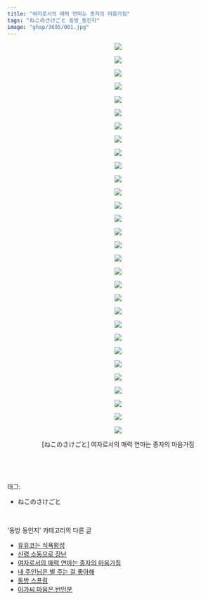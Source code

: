 ```yaml
---
title: "여자로서의 매력 연마는 종자의 마음가짐"
tags: "ねこのさけごと 동방_동인지"
image: "ghap/3695/001.jpg"
---
```

<div class="article">
<p style="text-align: center; clear: none; float: none;"><img src="{{ site.nasurl }}/ghap/3695/001.jpg"/></p>
<p style="text-align: center; clear: none; float: none;"><img src="{{ site.nasurl }}/ghap/3695/002.jpg"/></p>
<p style="text-align: center; clear: none; float: none;"><img src="{{ site.nasurl }}/ghap/3695/003.jpg"/></p>
<p style="text-align: center; clear: none; float: none;"><img src="{{ site.nasurl }}/ghap/3695/004.jpg"/></p>
<p style="text-align: center; clear: none; float: none;"><img src="{{ site.nasurl }}/ghap/3695/005.jpg"/></p>
<p style="text-align: center; clear: none; float: none;"><img src="{{ site.nasurl }}/ghap/3695/006.jpg"/></p>
<p style="text-align: center; clear: none; float: none;"><img src="{{ site.nasurl }}/ghap/3695/007.jpg"/></p>
<p style="text-align: center; clear: none; float: none;"><img src="{{ site.nasurl }}/ghap/3695/008.jpg"/></p>
<p style="text-align: center; clear: none; float: none;"><img src="{{ site.nasurl }}/ghap/3695/009.jpg"/></p>
<p style="text-align: center; clear: none; float: none;"><img src="{{ site.nasurl }}/ghap/3695/010.jpg"/></p>
<p style="text-align: center; clear: none; float: none;"><img src="{{ site.nasurl }}/ghap/3695/011.jpg"/></p>
<p style="text-align: center; clear: none; float: none;"><img src="{{ site.nasurl }}/ghap/3695/012.jpg"/></p>
<p style="text-align: center; clear: none; float: none;"><img src="{{ site.nasurl }}/ghap/3695/013.jpg"/></p>
<p style="text-align: center; clear: none; float: none;"><img src="{{ site.nasurl }}/ghap/3695/014.jpg"/></p>
<p style="text-align: center; clear: none; float: none;"><img src="{{ site.nasurl }}/ghap/3695/015.jpg"/></p>
<p style="text-align: center; clear: none; float: none;"><img src="{{ site.nasurl }}/ghap/3695/016.jpg"/></p>
<p style="text-align: center; clear: none; float: none;"><img src="{{ site.nasurl }}/ghap/3695/017.jpg"/></p>
<p style="text-align: center; clear: none; float: none;"><img src="{{ site.nasurl }}/ghap/3695/018.jpg"/></p>
<p style="text-align: center; clear: none; float: none;"><img src="{{ site.nasurl }}/ghap/3695/019.jpg"/></p>
<p style="text-align: center; clear: none; float: none;"><img src="{{ site.nasurl }}/ghap/3695/020.jpg"/></p>
<p style="text-align: center; clear: none; float: none;"><img src="{{ site.nasurl }}/ghap/3695/021.jpg"/></p>
<p style="text-align: center; clear: none; float: none;"><img src="{{ site.nasurl }}/ghap/3695/022.jpg"/></p>
<p style="text-align: center; clear: none; float: none;"><img src="{{ site.nasurl }}/ghap/3695/023.jpg"/></p>
<p style="text-align: center; clear: none; float: none;"><img src="{{ site.nasurl }}/ghap/3695/024.jpg"/></p>
<p style="text-align: center; clear: none; float: none;"><img src="{{ site.nasurl }}/ghap/3695/025.jpg"/></p>
<p style="text-align: center; clear: none; float: none;"><img src="{{ site.nasurl }}/ghap/3695/026.jpg"/></p>
<p style="text-align: center; clear: none; float: none;"><img src="{{ site.nasurl }}/ghap/3695/027.jpg"/></p>
<p style="text-align: center; clear: none; float: none;"><img src="{{ site.nasurl }}/ghap/3695/028.jpg"/></p>
<p style="text-align: center; clear: none; float: none;"><img src="{{ site.nasurl }}/ghap/3695/029.jpg"/></p>
<p style="text-align: center; clear: none; float: none;"><img src="{{ site.nasurl }}/ghap/3695/030.jpg"/></p>
<p style="text-align: center; clear: none; float: none;">[ねこのさけごと] 여자로서의 매력 연마는 종자의 마음가짐</p>
<p><br/></p>
</div><br/>
<div class="tagTrail">
<p>태그: </p>
<ul>
<li>ねこのさけごと</li>
</ul>
</div><br/>
<div class="another">
<p>'동방 동인지' 카테고리의 다른 글</p>
<ul>
<li><a href="/2017-09-13-ghap_3697">유유코는 식욕왕성</a></li>
<li><a href="/2017-09-13-ghap_3696">신령 소동으로 장난</a></li>
<li><a href="/2017-09-13-ghap_3695">여자로서의 매력 연마는 종자의 마음가짐</a></li>
<li><a href="/2017-09-13-ghap_3694">내 주인님은 벌 주는 걸 좋아해</a></li>
<li><a href="/2017-09-13-ghap_3693">동방 스프링</a></li>
<li><a href="/2017-09-13-ghap_3692">아가씨 마음은 반인분</a></li>
</ul>
</div><br/>
<div class="cb_module cb_fluid">
<div class="cb_wrt cb_profile">
</div><!-- commentList close -->
</div><br/>
